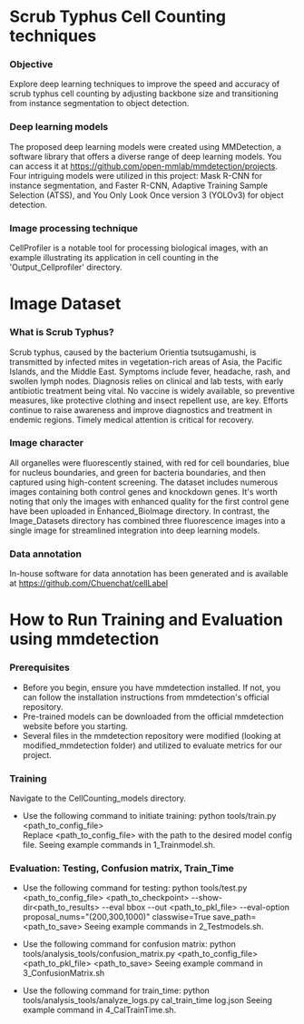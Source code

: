 # Scrub Typhus Cell Counting techniques

### Objective 
Explore deep learning techniques to improve the speed and accuracy of scrub typhus cell counting by adjusting backbone size and transitioning from instance segmentation to object detection.

### Deep learning models 
The proposed deep learning models were created using MMDetection, a software library that offers a diverse range of deep learning models. You can access it at https://github.com/open-mmlab/mmdetection/projects. Four intriguing models were utilized in this project: Mask R-CNN for instance segmentation, and Faster R-CNN, Adaptive Training Sample Selection (ATSS), and You Only Look Once version 3 (YOLOv3) for object detection.

### Image processing technique
CellProfiler is a notable tool for processing biological images, with an example illustrating its application in cell counting in the 'Output_Cellprofiler' directory.


# Image Dataset
### What is Scrub Typhus?
Scrub typhus, caused by the bacterium Orientia tsutsugamushi, is transmitted by infected mites in vegetation-rich areas of Asia, the Pacific Islands, and the Middle East. Symptoms include fever, headache, rash, and swollen lymph nodes. Diagnosis relies on clinical and lab tests, with early antibiotic treatment being vital. No vaccine is widely available, so preventive measures, like protective clothing and insect repellent use, are key. Efforts continue to raise awareness and improve diagnostics and treatment in endemic regions. Timely medical attention is critical for recovery.

### Image character
All organelles were fluorescently stained, with red for cell boundaries, blue for nucleus boundaries, and green for bacteria boundaries, and then captured using high-content screening.
The dataset includes numerous images containing both control genes and knockdown genes. It's worth noting that only the images with enhanced quality for the first control gene have been uploaded in Enhanced_BioImage directory. In contrast, the Image_Datasets directory has combined three fluorescence images into a single image for streamlined integration into deep learning models.

### Data annotation
In-house software for data annotation has been generated and is available at https://github.com/Chuenchat/cellLabel


# How to Run Training and Evaluation using mmdetection
### Prerequisites
- Before you begin, ensure you have mmdetection installed. If not, you can follow the installation instructions from mmdetection's official repository.<br>
- Pre-trained models can be downloaded from the official mmdetection website before you starting.<br>
- Several files in the mmdetection repository were modified (looking at modified_mmdetection folder) and utilized to evaluate metrics for our project.<br>


### Training
Navigate to the CellCounting_models directory.<br>
- Use the following command to initiate training:
python tools/train.py <path_to_config_file><br>
Replace <path_to_config_file> with the path to the desired model config file. Seeing example commands in 1_Trainmodel.sh.<br>

### Evaluation: Testing, Confusion matrix, Train_Time
- Use the following command for testing:
python tools/test.py <path_to_config_file> <path_to_checkpoint> --show-dir<path_to_results> --eval bbox --out <path_to_pkl_file> --eval-option proposal_nums="(200,300,1000)" classwise=True save_path=<path_to_save> Seeing example commands in 2_Testmodels.sh.<br>


- Use the following command for confusion matrix: python tools/analysis_tools/confusion_matrix.py <path_to_config_file>   <path_to_pkl_file> <path_to_save> Seeing example command in 3_ConfusionMatrix.sh<br>


- Use the following command for train_time:
python tools/analysis_tools/analyze_logs.py cal_train_time log.json Seeing example command in 4_CalTrainTime.sh. 

